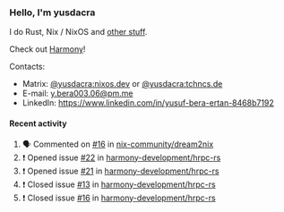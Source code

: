 ### Hello, I'm yusdacra

I do Rust, Nix / NixOS and [other stuff](https://yusdacra.gitlab.io/about).

Check out [Harmony](https://github.com/harmony-development)!

Contacts:
- Matrix: [@yusdacra:nixos.dev](https://matrix.to/#/@yusdacra:nixos.dev) or [@yusdacra:tchncs.de](https://matrix.to/#/@yusdacra:tchncs.de)
- E-mail: y.bera003.06@pm.me
- LinkedIn: https://www.linkedin.com/in/yusuf-bera-ertan-8468b7192

#### Recent activity

<!--START_SECTION:activity-->
1. 🗣 Commented on [#16](https://github.com/nix-community/dream2nix/issues/16) in [nix-community/dream2nix](https://github.com/nix-community/dream2nix)
2. ❗️ Opened issue [#22](https://github.com/harmony-development/hrpc-rs/issues/22) in [harmony-development/hrpc-rs](https://github.com/harmony-development/hrpc-rs)
3. ❗️ Opened issue [#21](https://github.com/harmony-development/hrpc-rs/issues/21) in [harmony-development/hrpc-rs](https://github.com/harmony-development/hrpc-rs)
4. ❗️ Closed issue [#13](https://github.com/harmony-development/hrpc-rs/issues/13) in [harmony-development/hrpc-rs](https://github.com/harmony-development/hrpc-rs)
5. ❗️ Closed issue [#16](https://github.com/harmony-development/hrpc-rs/issues/16) in [harmony-development/hrpc-rs](https://github.com/harmony-development/hrpc-rs)
<!--END_SECTION:activity-->
